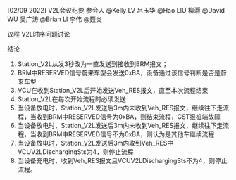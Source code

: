 ﻿[02/09 2022] V2L会议纪要
参会人
 @Kelly LV 吕玉华  @Hao LIU 柳灏  @David WU 吴广涛  @Brian LI 李伟  @聂炎 

议程
V2L时序问题讨论

结论
1. Station_V2L从发3秒改为一直发送到接收到BRM报文；
2. BRM中RESERVED信号蔚来车型会发送0xBA，设备通过该信号判断是否是蔚来车型
3. VCU在收到Station_V2L后开始发送Veh_RES报文，直至本次流程结束
4. Station_V2L在每次开始流程时必须发送
5. 当设备放电时，Station_V2L发送后3m内未收到Veh_RES报文，继续往下走流程，当收到BRM中RESERVED信号为0xBA，则结束流程，CST报桩端故障
6. 当设备放电时，Station_V2L发送后3m内未收到Veh_RES报文，继续往下走流程，当收到BRM中RESERVED信号不为0xBA，则认为是其他车继续流程
7. 当设备放电时，Station_V2L发送后3m内收到Veh_RES中VCUV2LDischargingSts为4，则停止流程
8. 当设备充电时，收到Veh_RES报文且VCUV2LDischargingSts不为4，则停止流程。





